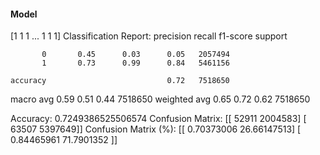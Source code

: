 #### Model
[1 1 1 ... 1 1 1]
Classification Report:
              precision    recall  f1-score   support

           0       0.45      0.03      0.05   2057494
           1       0.73      0.99      0.84   5461156

    accuracy                           0.72   7518650
   macro avg       0.59      0.51      0.44   7518650
weighted avg       0.65      0.72      0.62   7518650

Accuracy: 0.7249386525506574
Confusion Matrix:
[[  52911 2004583]
 [  63507 5397649]]
Confusion Matrix (%):
[[ 0.70373006 26.66147513]
 [ 0.84465961 71.7901352 ]]
